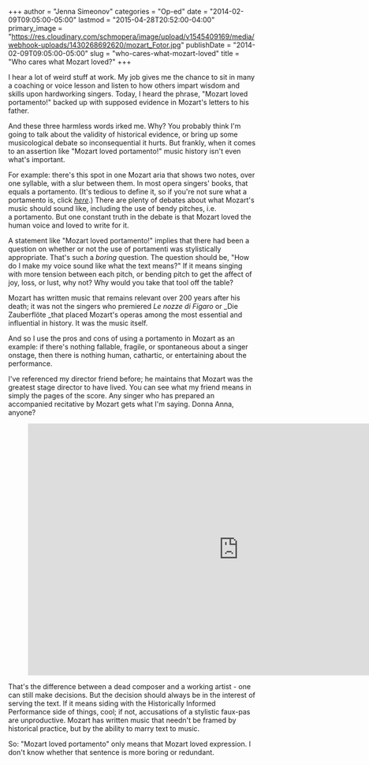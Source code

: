 +++
author = "Jenna Simeonov"
categories = "Op-ed"
date = "2014-02-09T09:05:00-05:00"
lastmod = "2015-04-28T20:52:00-04:00"
primary_image = "https://res.cloudinary.com/schmopera/image/upload/v1545409169/media/webhook-uploads/1430268692620/mozart_Fotor.jpg"
publishDate = "2014-02-09T09:05:00-05:00"
slug = "who-cares-what-mozart-loved"
title = "Who cares what Mozart loved?"
+++

I hear a lot of weird stuff at work. My job gives me the chance to sit in many a coaching or voice lesson and listen to how others impart wisdom and skills upon hardworking singers. Today, I heard the phrase, "Mozart loved portamento!" backed up with supposed evidence in Mozart's letters to his father.

And these three harmless words irked me. Why? You probably think I'm going to talk about the validity of historical evidence, or bring up some musicological debate so inconsequential it hurts. But frankly, when it comes to an assertion like "Mozart loved portamento!" music history isn't even what's important.

For example: there's this spot in one Mozart aria that shows two notes, over one syllable, with a slur between them. In most opera singers' books, that equals a portamento. (It's tedious to define it, so if you're not sure what a portamento is, click _[here](http://en.wikipedia.org/wiki/Portamento)_.) There are plenty of debates about what Mozart's music should sound like, including the use of bendy pitches, i.e. a portamento. But one constant truth in the debate is that Mozart loved the human voice and loved to write for it.

A statement like "Mozart loved portamento!" implies that there had been a question on whether or not the use of portamenti was stylistically appropriate. That's such a _boring_ question. The question should be, "How do I make my voice sound like what the text means?" If it means singing with more tension between each pitch, or bending pitch to get the affect of joy, loss, or lust, why not? Why would you take that tool off the table?

Mozart has written music that remains relevant over 200 years after his death; it was not the singers who premiered _Le nozze di Figaro_ or _Die Zauberflöte _that placed Mozart's operas among the most essential and influential in history. It was the music itself.

And so I use the pros and cons of using a portamento in Mozart as an example: if there's nothing fallable, fragile, or spontaneous about a singer onstage, then there is nothing human, cathartic, or entertaining about the performance.

I've referenced my director friend before; he maintains that Mozart was the greatest stage director to have lived. You can see what my friend means in simply the pages of the score. Any singer who has prepared an accompanied recitative by Mozart gets what I'm saying. Donna Anna, anyone?

<figure adat-type="video">
<iframe width="854" height="510" src="https://www.youtube.com/embed/-2RRyr9ZGQU" frameborder="0" allowfullscreen></iframe>
</figure>

That's the difference between a dead composer and a working artist - one can still make decisions. But the decision should always be in the interest of serving the text. If it means siding with the Historically Informed Performance side of things, cool; if not, accusations of a stylistic faux-pas are unproductive. Mozart has written music that needn't be framed by historical practice, but by the ability to marry text to music.

So: "Mozart loved portamento" only means that Mozart loved expression. I don't know whether that sentence is more boring or redundant.
